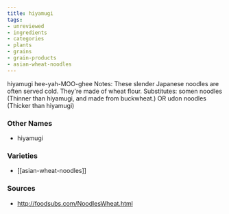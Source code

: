 ```yaml
---
title: hiyamugi
tags:
- unreviewed
- ingredients
- categories
- plants
- grains
- grain-products
- asian-wheat-noodles
---
```

hiyamugi hee-yah-MOO-ghee Notes: These slender Japanese noodles are often served cold. They're made of wheat flour. Substitutes: somen noodles (Thinner than hiyamugi, and made from buckwheat.) OR udon noodles (Thicker than hiyamugi)

### Other Names

* hiyamugi

### Varieties

* [[asian-wheat-noodles]]

### Sources
* http://foodsubs.com/NoodlesWheat.html
